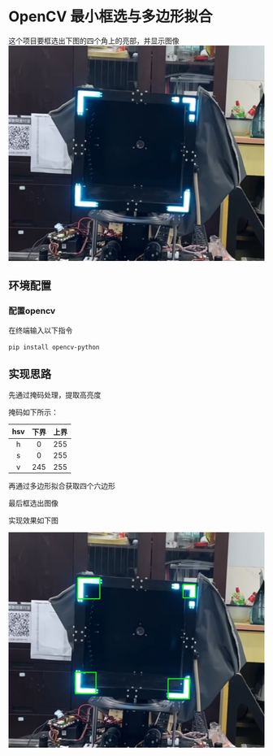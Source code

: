 # OpenCV 最小框选与多边形拟合

这个项目要框选出下图的四个角上的亮部，并显示图像
![原始图像](image.png)

## 环境配置

### 配置opencv

在终端输入以下指令

`pip install opencv-python`

## 实现思路

先通过掩码处理，提取高亮度

掩码如下所示：

| hsv | 下界  | 上界  |
|:---:|:---:|:---:|
|  h  |  0  | 255 |
|  s  |  0  | 255 |
|  v  | 245 | 255 |

再通过多边形拟合获取四个六边形

最后框选出图像

实现效果如下图

![](result.jpg)

